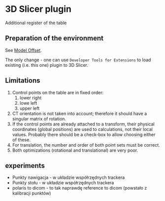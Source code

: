# 3D Slicer plugin

Additional register of the table
## Preparation of the environment
See [Model Offset](../ModelOffset/Readme.md).

The only change - one can use `Developer Tools for Extensions` to load existing (i.e. this one) plugin to 3D Slicer.

## Limitations 
1. Control points on the table are in fixed order:
   1. lower right
   2. lowe left
   3. upper left
2. CT orientation is not taken into account; therefore it should have a singular matrix of rotation.
3. If the control points are already attached to a transform, their physical coordinates (global positions) are used to calculations, not their local values. Probably there should be a check-box to allow choosing either of these.
4. For translation, the number and order of both point sets must be correct. 
5. Both optimizations (rotational and translational) are very poor. 



## experiments
- Punkty nawigacja - w układzie współrzędnych trackera
- Punkty stołu - w układzie współrzędnych trackera
- polaris to dicom - to tak naprawdę reference to dicom (powstało z kalibracji punktów)